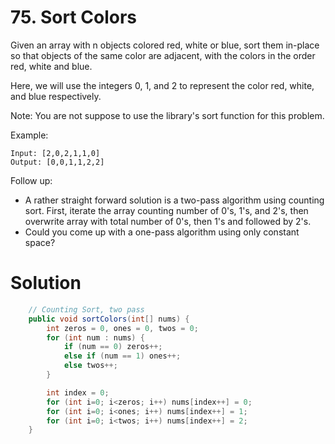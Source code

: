 # 75. Sort Colors

Given an array with n objects colored red, white or blue, sort them in-place so that objects of the same color are adjacent, with the colors in the order red, white and blue.

Here, we will use the integers 0, 1, and 2 to represent the color red, white, and blue respectively.

Note: You are not suppose to use the library's sort function for this problem.

Example:

```
Input: [2,0,2,1,1,0]
Output: [0,0,1,1,2,2]
```

Follow up:

- A rather straight forward solution is a two-pass algorithm using counting sort.
First, iterate the array counting number of 0's, 1's, and 2's, then overwrite array with total number of 0's, then 1's and followed by 2's.
- Could you come up with a one-pass algorithm using only constant space?

# Solution

```java
    // Counting Sort, two pass
    public void sortColors(int[] nums) {
        int zeros = 0, ones = 0, twos = 0;
        for (int num : nums) {
            if (num == 0) zeros++;
            else if (num == 1) ones++;
            else twos++;
        }

        int index = 0;
        for (int i=0; i<zeros; i++) nums[index++] = 0;
        for (int i=0; i<ones; i++) nums[index++] = 1;
        for (int i=0; i<twos; i++) nums[index++] = 2;
    }
```